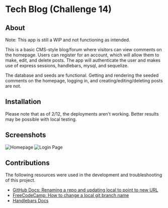 # Tech Blog (Challenge 14)

## About

Note: This app is still a WIP and not functioning as intended.

This is a basic CMS-style blog/forum where visitors can view comments on the homepage. Users can register for an account, which will allow them to make, edit, and delete posts. The app will authenticate the user and makes use of express sessions, handlebars, mysql, and sequelize. 

The database and seeds are functional. Getting and rendering the seeded comments on the homepage, logging in, and creating/editing/deleting posts are not. 

## Installation

Please note that as of 2/12, the deployments aren't working. Better results may be possible with local testing. 

## Screenshots

![Homepage](./public/screenshots/c14-home.png)
![Login Page](./public/screenshots/Screenshot%20Capture%20-%202023-02-12%20-%2022-57-26.png)

## Contributions

The following resources were used in the development and troubleshooting of this project.

* [GitHub Docs: Renaming a repo and updating local to point to new URL](https://docs.github.com/en/repositories/creating-and-managing-repositories/renaming-a-repository)
* [FreeCodeCamp: How to change a local git branch name](https://www.freecodecamp.org/news/git-rename-branch-how-to-change-a-local-branch-name/)
* [Handlebars Docs](https://handlebarsjs.com/guide/#what-is-handlebars)